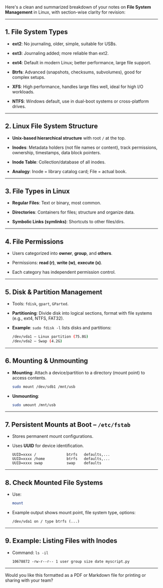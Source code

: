 Here's a clean and summarized breakdown of your notes on **File System Management** in Linux, with section-wise clarity for revision:

---

## **1. File System Types**

- **ext2**: No journaling, older, simple, suitable for USBs.
    
- **ext3**: Journaling added; more reliable than ext2.
    
- **ext4**: Default in modern Linux; better performance, large file support.
    
- **Btrfs**: Advanced (snapshots, checksums, subvolumes), good for complex setups.
    
- **XFS**: High performance, handles large files well, ideal for high I/O workloads.
    
- **NTFS**: Windows default, use in dual-boot systems or cross-platform drives.
    

---

## **2. Linux File System Structure**

- **Unix-based hierarchical structure** with root `/` at the top.
    
- **Inodes**: Metadata holders (not file names or content), track permissions, ownership, timestamps, data block pointers.
    
- **Inode Table**: Collection/database of all inodes.
    
- **Analogy**: Inode = library catalog card; File = actual book.
    

---

## **3. File Types in Linux**

- **Regular Files**: Text or binary, most common.
    
- **Directories**: Containers for files; structure and organize data.
    
- **Symbolic Links (symlinks)**: Shortcuts to other files/dirs.
    

---

## **4. File Permissions**

- Users categorized into **owner**, **group**, and **others**.
    
- Permissions: **read (r)**, **write (w)**, **execute (x)**.
    
- Each category has independent permission control.
    

---

## **5. Disk & Partition Management**

- Tools: `fdisk`, `gpart`, `GParted`.
    
- **Partitioning**: Divide disk into logical sections, format with file systems (e.g., ext4, NTFS, FAT32).
    
- **Example**: `sudo fdisk -l` lists disks and partitions:
    
    ```bash
    /dev/vda1 – Linux partition (75.8G)
    /dev/vda2 – Swap (4.2G)
    ```
    

---

## **6. Mounting & Unmounting**

- **Mounting**: Attach a device/partition to a directory (mount point) to access contents.
    
    ```bash
    sudo mount /dev/sdb1 /mnt/usb
    ```
    
- **Unmounting**:
    
    ```bash
    sudo umount /mnt/usb
    ```
    

---

## **7. Persistent Mounts at Boot – `/etc/fstab`**

- Stores permanent mount configurations.
    
- Uses **UUID** for device identification.
    
    ```fstab
    UUID=xxxx /              btrfs   defaults,...
    UUID=xxxx /home          btrfs   defaults,...
    UUID=xxxx swap           swap    defaults
    ```
    

---

## **8. Check Mounted File Systems**

- Use:
    
    ```bash
    mount
    ```
    
- Example output shows mount point, file system type, options:
    
    ```
    /dev/vda1 on / type btrfs (...)
    ```
    

---

## **9. Example: Listing Files with Inodes**

- Command: `ls -il`
    
    ```
    10678872 -rw-r--r-- 1 user group size date myscript.py
    ```
    

---

Would you like this formatted as a PDF or Markdown file for printing or sharing with your team?